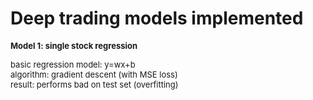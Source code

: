 # Deep trading models implemented

<font size="2"><b>Model 1: single stock regression</b></font><div><font size="2">basic regression model: y=wx+b</font></div><div><font size="2">algorithm: gradient descent (with MSE loss)</font></div><div><font size="2">result: performs bad on test set (overfitting)</font></div>
